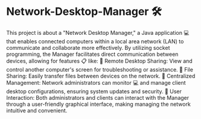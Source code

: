 # Network-Desktop-Manager 🛠️

This project is about a "Network Desktop Manager," a Java application 💻 that enables connected computers within a local area network (LAN) to communicate and collaborate more effectively. By utilizing socket programming, the Manager facilitates direct communication between devices, allowing for features 📋 like:
    🎯	Remote Desktop Sharing: View and control another computer's screen for troubleshooting or assistance.
    🎯	File Sharing: Easily transfer files between devices on the network.
    🎯 Centralized Management: Network administrators can monitor 💻 and manage client desktop configurations, ensuring system updates and security.
    🎯	User Interaction: Both administrators and clients can interact with the Manager through a user-friendly graphical interface, making managing the network intuitive and convenient.
